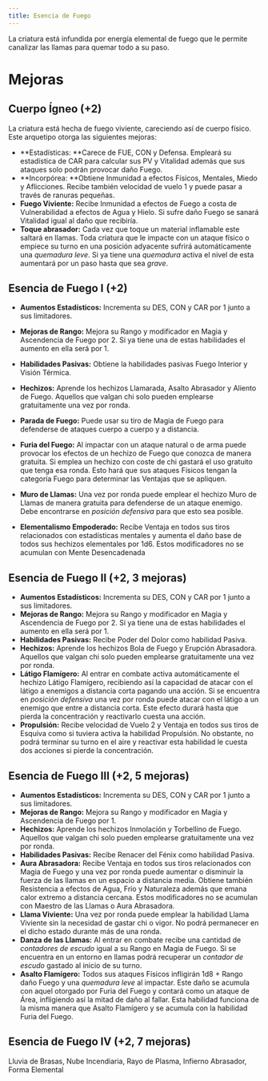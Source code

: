 ```yaml
---
title: Esencia de Fuego
---
```


La criatura está infundida por energía elemental de fuego que le permite canalizar las llamas para quemar todo a su paso.

# Mejoras

## Cuerpo Ígneo (+2)

La criatura está hecha de fuego viviente, careciendo así de cuerpo físico. Este arquetipo otorga las siguientes mejoras:

- **Estadísticas: **Carece de FUE, CON y Defensa. Empleará su estadística de CAR para calcular sus PV y Vitalidad además que sus ataques solo podrán provocar daño Fuego.
- **Incorpórea: **Obtiene Inmunidad a efectos Físicos, Mentales, Miedo y Aflicciones. Recibe también velocidad de vuelo 1 y puede pasar a través de ranuras pequeñas. 
- **Fuego Viviente:** Recibe Inmunidad a efectos de Fuego a costa de Vulnerabilidad a efectos de Agua y Hielo. Si sufre daño Fuego se sanará Vitalidad igual al daño que recibiría.
- **Toque abrasador:** Cada vez que toque un material inflamable este saltará en llamas. Toda criatura que le impacte con un ataque físico o empiece su turno en una posición adyacente sufrirá automáticamente una *quemadura leve*. Si ya tiene una *quemadura* activa el nivel de esta aumentará por un paso hasta que sea *grave*.

## Esencia de Fuego I (+2)

- **Aumentos Estadísticos:** Incrementa su DES, CON y CAR por 1 junto a sus limitadores. 

- **Mejoras de Rango:** Mejora su Rango y modificador en Magia y Ascendencia de Fuego por 2. Si ya tiene una de estas habilidades el aumento en ella será por 1. 

- **Habilidades Pasivas:** Obtiene la habilidades pasivas Fuego Interior y Visión Térmica.

- **Hechizos:** Aprende los hechizos Llamarada, Asalto Abrasador y Aliento de Fuego. Aquellos que valgan chi solo pueden emplearse gratuitamente una vez por ronda.

- **Parada de Fuego:** Puede usar su tiro de Magia de Fuego para defenderse de ataques cuerpo a cuerpo y a distancia.

- **Furia del Fuego:** Al impactar con un ataque natural o de arma puede provocar los efectos de un hechizo de Fuego que conozca de manera gratuita. Si emplea un hechizo con coste de chi gastará el uso gratuito que tenga esa ronda. Esto hará que sus ataques Físicos tengan la categoría Fuego para determinar las Ventajas que se apliquen.

- **Muro de Llamas:** Una vez por ronda puede emplear el hechizo Muro de Llamas de manera gratuita para defenderse de un ataque enemigo. Debe encontrarse en *posición defensiva* para que esto sea posible.

- **Elementalismo Empoderado:** Recibe Ventaja en todos sus tiros relacionados con estadísticas mentales y aumenta el daño base de todos sus hechizos elementales por 1d6. Estos modificadores no se acumulan con Mente Desencadenada

## Esencia de Fuego II (+2, 3 mejoras)

- **Aumentos Estadísticos:** Incrementa su DES, CON y CAR por 1 junto a sus limitadores. 
- **Mejoras de Rango:** Mejora su Rango y modificador en Magia y Ascendencia de Fuego por 2. Si ya tiene una de estas habilidades el aumento en ella será por 1.
- **Habilidades Pasivas:** Recibe Poder del Dolor como habilidad Pasiva. 
- **Hechizos:** Aprende los hechizos Bola de Fuego y Erupción Abrasadora. Aquellos que valgan chi solo pueden emplearse gratuitamente una vez por ronda.
- **Látigo Flamígero:** Al entrar en combate activa automáticamente el hechizo Látigo Flamígero, recibiendo así la capacidad de atacar con el látigo a enemigos a distancia corta pagando una acción. Si se encuentra en *posición defensiva* una vez por ronda puede atacar con el látigo a un enemigo que entre a distancia corta. Este efecto durará hasta que pierda la concentración y reactivarlo cuesta una acción.
- **Propulsión:** Recibe velocidad de Vuelo 2 y Ventaja en todos sus tiros de Esquiva como si tuviera activa la habilidad Propulsión. No obstante, no podrá terminar su turno en el aire y reactivar esta habilidad le cuesta dos acciones si pierde la concentración.

## Esencia de Fuego III (+2, 5 mejoras)

- **Aumentos Estadísticos:** Incrementa su DES, CON y CAR por 1 junto a sus limitadores. 
- **Mejoras de Rango:** Mejora su Rango y modificador en Magia y Ascendencia de Fuego por 1.
- **Hechizos:** Aprende los hechizos Inmolación y Torbellino de Fuego. Aquellos que valgan chi solo pueden emplearse gratuitamente una vez por ronda.
- **Habilidades Pasivas:** Recibe Renacer del Fénix como habilidad Pasiva.
- **Aura Abrasadora:** Recibe Ventaja en todos sus tiros relacionados con Magia de Fuego y una vez por ronda puede aumentar o disminuir la fuerza de las llamas en un espacio a distancia media. Obtiene también Resistencia a efectos de Agua, Frío y Naturaleza además que emana calor extremo a distancia cercana. Estos modificadores no se acumulan con Maestro de las Llamas o Aura Abrasadora.
- **Llama Viviente:** Una vez por ronda puede emplear la habilidad Llama Viviente sin la necesidad de gastar chi o vigor. No podrá permanecer en el dicho estado durante más de una ronda.
- **Danza de las Llamas:** Al entrar en combate recibe una cantidad de *contadores de escudo* igual a su Rango en Magia de Fuego. Si se encuentra en un entorno en llamas podrá recuperar un *contador de escudo* gastado al inicio de su turno.  
- **Asalto Flamígero:** Todos sus ataques Físicos infligirán 1d8 + Rango daño Fuego y una *quemadura leve* al impactar. Este daño se acumula con aquel otorgado por Furia del Fuego y contará como un ataque de Área, infligiendo así la mitad de daño al fallar. Esta habilidad funciona de la misma manera que Asalto Flamígero y se acumula con la habilidad Furia del Fuego.

## Esencia de Fuego IV (+2, 7 mejoras)

Lluvia de Brasas, Nube Incendiaria, Rayo de Plasma, Infierno Abrasador, Forma Elemental